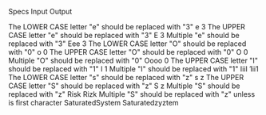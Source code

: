 Specs                                                     Input                     Output

The LOWER CASE letter "e" should be replaced with "3"     e                         3
The UPPER CASE letter "e" should be replaced with "3"     E                         3
Multiple "e" should be replaced with "3"                  Eee                       3
The LOWER CASE letter "O" should be replaced with "0"     o                         0
The UPPER CASE letter "O" should be replaced with "0"     O                         0
Multiple "O" should be replaced with "0"                  Oooo                      0
The UPPER CASE letter "I" should be replaced with "1"     I                         1
Multiple "I" should be replaced with "1"                  IiiI                      1ii1
The LOWER CASE letter "s" should be replaced with "z"     s                         z
The UPPER CASE letter "S" should be replaced with "z"     S                         z
Multiple "S" should be replaced with "z"                  Risk                      Rizk
Multiple "S" should be replaced with "z" unless is first character      SaturatedSystem           Saturatedzyztem

